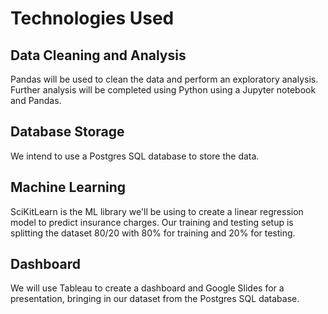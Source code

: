 # Technologies Used

## Data Cleaning and Analysis

Pandas will be used to clean the data and perform an exploratory analysis. Further analysis will be completed using Python using a Jupyter notebook and Pandas.

## Database Storage

We intend to use a Postgres SQL database to store the data.

## Machine Learning

SciKitLearn is the ML library we'll be using to create a linear regression model to predict insurance charges. Our training and testing setup is splitting the dataset 80/20 with 80% for training and 20% for testing.

## Dashboard

We will use Tableau to create a dashboard and Google Slides for a presentation, bringing in our dataset from the Postgres SQL database.